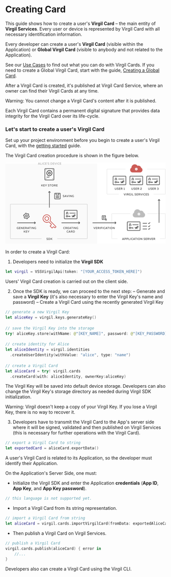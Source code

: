 # Creating Card

This guide shows how to create a user's **Virgil Card** – the main entity of **Virgil Services**. Every user or device is represented by Virgil Card with all necessary identification information.

Every developer can create a user's **Virgil Card** (visible within the Application) or **Global Virgil Card** (visible to anybody and not related to the Application).

See our [Use Cases](https://github.com/VirgilSecurity/virgil-sdk-x/tree/docs-review/docs/swift/get-started) to find out what you can do with Virgil Cards. If you need to create a Global Virgil Card, start with the guide, [Creating a Global Card](/docs/swift/guides/virgil-card/creating-global-card.md).

After a Virgil Card is created, it's published at Virgil Card Service, where an owner can find their Virgil Cards at any time.

Warning: You cannot change a Virgil Card's content after it is published.

Each Virgil Card contains a  permanent digital signature that provides data integrity for the Virgil Card over its life-cycle.



### Let's start to create a user's Virgil Card

Set up your project environment before you begin to create a user's Virgil Card, with the [getting started](/docs/swift/guides/configuration/client.md) guide.


The Virgil Card creation procedure is shown in the figure below.

![Virgil Card Generation](/docs/swift/img/Card_introduct.png "Create Virgil Card")


In order to create a Virgil Card:

1. Developers need to initialize the **Virgil SDK**

```swift
let virgil = VSSVirgilApi(token: "[YOUR_ACCESS_TOKEN_HERE]")
```


Users' Virgil Card creation is carried out on the client side.

2. Once the SDK is ready, we can proceed to the next step:
  – Generate and save a **Virgil Key** (it's also necessary to enter the Virgil Key's name and password)
  – Create a Virgil Card using the recently generated Virgil Key


  ```swift
  // generate a new Virgil Key
  let aliceKey = virgil.keys.generateKey()

  // save the Virgil Key into the storage
  try! aliceKey.store(withName: @"[KEY_NAME]", password: @"[KEY_PASSWORD]")

  // create identity for Alice
  let aliceIdentity = virgil.identities
    .createUserIdentity(withValue: "alice", type: "name")

  // create a Virgil Card
  let aliceCard = try! virgil.cards
    .createCard(with: aliceIdentity, ownerKey:aliceKey)
  ```

The Virgil Key will be saved into default device storage. Developers can also change the Virgil Key's storage directory as needed during Virgil SDK initialization.

Warning: Virgil doesn't keep a copy of your Virgil Key. If you lose a Virgil Key, there is no way to recover it.

3. Developers have to transmit the Virgil Card to the App's server side where it will be signed, validated and then published on Virgil Services (this is necessary for further operations with the Virgil Card).

```swift
// export a Virgil Card to string
let exportedCard = aliceCard.exportData()
```


A user's Virgil Card is related to its Application, so the developer must identify their Application.

On the Application's Server Side, one must:

 - Initialize the Virgil SDK and enter the Application **credentials** (**App ID**, **App Key**, and **App Key password**).

 ```swift
 // this language is not supported yet.
 ```

-  Import a Virgil Card from its string representation.

```swift
// import a Virgil Card from string
let aliceCard = virgil.cards.importVirgilCard(fromData: exportedAliceCard)!
```

-  Then publish a Virgil Card on Virgil Services.

```swift
// publish a Virgil Card
virgil.cards.publish(aliceCard) { error in
	//...
}
```


Developers also can create a Virgil Card using the Virgil CLI.
